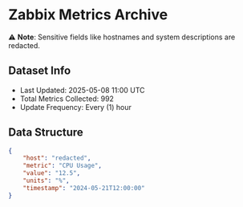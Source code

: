 # Zabbix Metrics Archive

⚠️ **Note**: Sensitive fields like hostnames and system descriptions are redacted.

## Dataset Info
- Last Updated: 2025-05-08 11:00 UTC
- Total Metrics Collected: 992
- Update Frequency: Every (1) hour

## Data Structure
```json
{
    "host": "redacted",
    "metric": "CPU Usage",
    "value": "12.5",
    "units": "%",
    "timestamp": "2024-05-21T12:00:00"
}
```
